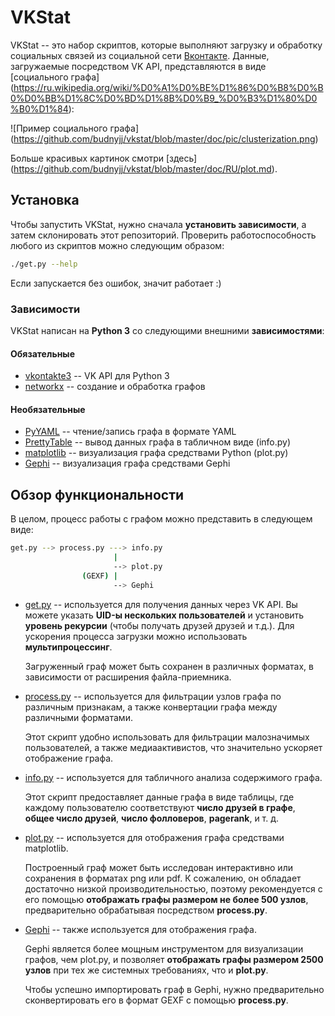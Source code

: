 # VKStat

VKStat -- это набор скриптов, которые выполняют загрузку и обработку
социальных связей из социальной сети [Вконтакте](https://vk.com).
Данные, загружаемые посредством VK API, представляются в виде 
[социального графа]
(https://ru.wikipedia.org/wiki/%D0%A1%D0%BE%D1%86%D0%B8%D0%B0%D0%BB%D1%8C%D0%BD%D1%8B%D0%B9_%D0%B3%D1%80%D0%B0%D1%84):

![Пример социального графа]
(https://github.com/budnyjj/vkstat/blob/master/doc/pic/clusterization.png)

Больше красивых картинок смотри [здесь]
(https://github.com/budnyjj/vkstat/blob/master/doc/RU/plot.md).

## Установка

Чтобы запустить VKStat, нужно сначала **установить зависимости**,
а затем склонировать этот репозиторий.
Проверить работоспособность любого из скриптов можно следующим образом:

```bash
./get.py --help
```

Если запускается без ошибок, значит работает :)

### Зависимости

VKStat написан на **Python 3** со следующими внешними **зависимостями**:

#### Обязательные

* [vkontakte3](https://github.com/budnyjj/vkontakte3) --
VK API для Python 3
* [networkx](https://networkx.github.io/) --
создание и обработка графов

#### Необязательные

* [PyYAML](https://pypi.python.org/pypi/PyYAML) --
чтение/запись графа в формате YAML
* [PrettyTable](https://pypi.python.org/pypi/PrettyTable) --
вывод данных графа в табличном виде (info.py)
* [matplotlib](http://matplotlib.org/) -- визуализация графа средствами Python
(plot.py)
* [Gephi](http://gephi.github.io/) -- визуализация графа средствами Gephi

## Обзор функциональности

В целом, процесс работы с графом можно представить в следующем виде:

```bash
get.py --> process.py ---> info.py
                       |
                       --> plot.py
                (GEXF) |
                       --> Gephi
```

* [get.py](https://github.com/budnyjj/vkstat/blob/master/get.py) --
  используется для получения данных через VK API.
  Вы можете указать **UID-ы нескольких пользователей**
  и установить **уровень рекурсии** (чтобы получать друзей друзей и т.д.). 
  Для ускорения процесса загрузки можно использовать **мультипроцессинг**.

  Загруженный граф может быть сохранен в различных форматах,
  в зависимости от расширения файла-приемника.

* [process.py](https://github.com/budnyjj/vkstat/blob/master/process.py) --
  используется для фильтрации узлов графа по различным признакам,
  а также конвертации графа между различными форматами.

  Этот скрипт удобно использовать для фильтрации малозначимых пользователей,
  а также медиаактивистов, что значительно ускоряет отображение графа.

* [info.py](https://github.com/budnyjj/vkstat/blob/master/info.py) --
  используется для табличного анализа содержимого графа.

  Этот скрипт предоставляет данные графа в виде таблицы, где каждому пользователю
  соответствуют **число друзей в графе**, **общее число друзей**, **число фолловеров**,
  **pagerank**, и т. д.

* [plot.py](https://github.com/budnyjj/vkstat/blob/master/plot.py) --
  используется для отображения графа средствами matplotlib.

  Построенный граф может быть исследован интерактивно или сохранения
  в форматах png или pdf.
  К сожалению, он обладает достаточно низкой производительностью,
  поэтому рекомендуется с его помощью **отображать графы размером не более 500 узлов**,
  предварительно обрабатывая посредством **process.py**.

* [Gephi](http://gephi.github.io/) --
  также используется для отображения графа.
 
  Gephi является более мощным инструментом для визуализации графов, чем plot.py,
  и позволяет **отображать графы размером 2500 узлов** при тех же системных требованиях,
  что и **plot.py**.
  
  Чтобы успешно импортировать граф в Gephi, нужно предварительно
  сконвертировать его в формат GEXF c помощью **process.py**.

